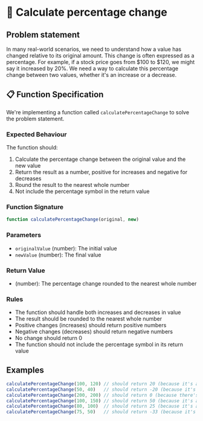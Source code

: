 # 💯 Calculate percentage change

## Problem statement

In many real-world scenarios, we need to understand how a value has changed relative to its original amount. This change is often expressed as a percentage. For example, if a stock price goes from $100 to $120, we might say it increased by 20%. We need a way to calculate this percentage change between two values, whether it's an increase or a decrease.

## 📋 Function Specification

We're implementing a function called `calculatePercentageChange` to solve the problem statement.

### Expected Behaviour

The function should:
1. Calculate the percentage change between the original value and the new value
2. Return the result as a number, positive for increases and negative for decreases
3. Round the result to the nearest whole number
4. Not include the percentage symbol in the return value

### Function Signature
```javascript
function calculatePercentageChange(original, new)
```

### Parameters
- `originalValue` (number): The initial value
- `newValue` (number): The final value

### Return Value
- (number): The percentage change rounded to the nearest whole number

### Rules
- The function should handle both increases and decreases in value
- The result should be rounded to the nearest whole number
- Positive changes (increases) should return positive numbers
- Negative changes (decreases) should return negative numbers
- No change should return 0
- The function should not include the percentage symbol in its return value

## Examples
```javascript
calculatePercentageChange(100, 120) // should return 20 (because it's a 20% increase)
calculatePercentageChange(50, 40)   // should return -20 (because it's a 20% decrease)
calculatePercentageChange(200, 200) // should return 0 (because there's no change)
calculatePercentageChange(100, 150) // should return 50 (because it's a 50% increase)
calculatePercentageChange(80, 100)  // should return 25 (because it's a 25% increase)
calculatePercentageChange(75, 50)   // should return -33 (because it's a 33.33% decrease, rounded to 33)
```

